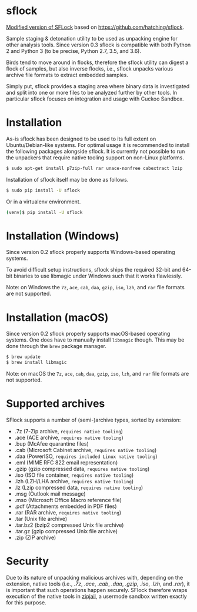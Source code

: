 # sflock

[Modified version of SFLock](https://github.com/CERT-Polska/sflock) based on https://github.com/hatching/sflock.

Sample staging &amp; detonation utility to be used as unpacking engine for
other analysis tools. Since version 0.3 sflock is compatible with both Python
2 and Python 3 (to be precise, Python 2.7, 3.5, and 3.6).

Birds tend to move around in flocks, therefore the sflock utility can digest a
flock of samples, but also inverse flocks, i.e., sflock unpacks various
archive file formats to extract embedded samples.

Simply put, sflock provides a staging area where binary data is investigated
and split into one or more files to be analyzed further by other tools. In
particular sflock focuses on integration and usage with Cuckoo Sandbox.

Installation
============

As-is sflock has been designed to be used to its full extent on
Ubuntu/Debian-like systems. For optimal usage it is recommended to install the
following packages alongside sflock. It is currently not possible to run the
unpackers that require native tooling support on non-Linux platforms.

```bash
$ sudo apt-get install p7zip-full rar unace-nonfree cabextract lzip
```

Installation of sflock itself may be done as follows.

```bash
$ sudo pip install -U sflock
```

Or in a virtualenv environment.

```bash
(venv)$ pip install -U sflock
```

Installation (Windows)
======================

Since version 0.2 sflock properly supports Windows-based operating systems.

To avoid difficult setup instructions, sflock ships the required 32-bit and
64-bit binaries to use libmagic under Windows such that it works flawlessly.

Note: on Windows the `7z`, `ace`, `cab`, `daa`, `gzip`, `iso`, `lzh`, and
`rar` file formats are not supported.

Installation (macOS)
=======================

Since version 0.2 sflock properly supports macOS-based operating systems.
One does have to manually install `libmagic` though. This may be done through
the `brew` package manager.

```bash
$ brew update
$ brew install libmagic
```

Note: on macOS the `7z`, `ace`, `cab`, `daa`, `gzip`, `iso`, `lzh`, and `rar`
file formats are not supported.

Supported archives
==================

SFlock supports a number of (semi-)archive types, sorted by extension:

* .7z (7-Zip archive, `requires native tooling`)
* .ace (ACE archive, `requires native tooling`)
* .bup (McAfee quarantine files)
* .cab (Microsoft Cabinet archive, `requires native tooling`)
* .daa (PowerISO, `requires included Linux native tooling`)
* .eml (MIME RFC 822 email representation)
* .gzip (gzip compressed data, `requires native tooling`)
* .iso (ISO file container, `requires native tooling`)
* .lzh (LZH/LHA archive, `requires native tooling`)
* .lz (Lzip compressed data, `requires native tooling`)
* .msg (Outlook mail message)
* .mso (Microsoft Office Macro reference file)
* .pdf (Attachments embedded in PDF files)
* .rar (RAR archive, `requires native tooling`)
* .tar (Unix file archive)
* .tar.bz2 (bzip2 compressed Unix file archive)
* .tar.gz (gzip compressed Unix file archive)
* .zip (ZIP archive)

Security
========

Due to its nature of unpacking malicious archives with, depending on the
extension, native tools (i.e., *.7z*, *.ace*, *.cab*, *.daa*, *.gzip*, *.iso*,
*.lzh*, and *.rar*), it is important that such operations happen securely.
SFlock therefore wraps execution of the native tools in [zipjail][], a
usermode sandbox written exactly for this purpose.

[zipjail]: https://github.com/jbremer/tracy/tree/master/src/zipjail